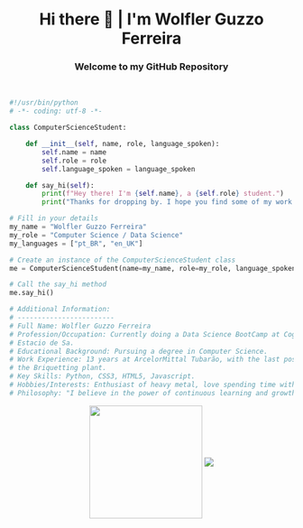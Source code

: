 <h1 align="center">Hi there 👋 | I'm Wolfler Guzzo Ferreira</h1>
<h3 align="center">Welcome to my GitHub Repository</h3>
<br>

```python
#!/usr/bin/python
# -*- coding: utf-8 -*-

class ComputerScienceStudent:

    def __init__(self, name, role, language_spoken):
        self.name = name
        self.role = role
        self.language_spoken = language_spoken

    def say_hi(self):
        print(f"Hey there! I'm {self.name}, a {self.role} student.")
        print("Thanks for dropping by. I hope you find some of my work interesting.")

# Fill in your details
my_name = "Wolfler Guzzo Ferreira"
my_role = "Computer Science / Data Science"
my_languages = ["pt_BR", "en_UK"]

# Create an instance of the ComputerScienceStudent class
me = ComputerScienceStudent(name=my_name, role=my_role, language_spoken=my_languages)

# Call the say_hi method
me.say_hi()

# Additional Information:
# ------------------------
# Full Name: Wolfler Guzzo Ferreira
# Profession/Occupation: Currently doing a Data Science BootCamp at Cogramar. Studying Computer Science at 
# Estacio de Sa.
# Educational Background: Pursuing a degree in Computer Science.
# Work Experience: 13 years at ArcelorMittal Tubarão, with the last position being Operations Supervisor at 
# the Briquetting plant.
# Key Skills: Python, CSS3, HTML5, Javascript.
# Hobbies/Interests: Enthusiast of heavy metal, love spending time with family, and enjoy programming in Python.
# Philosophy: "I believe in the power of continuous learning and growth..."
```





<!-- 
```python
#!/usr/bin/python
# -*- coding: utf-8 -*-


class ComputerScienceStudent:

    def __init__(self):
        self.name = "Wolfler Guzzo Ferreira"
        self.role = "Computer Science / Data Science"
        self.language_spoken = ["pt_BR", "en_UK"]

    def say_hi(self):
        print("Thanks for dropping by. I hope you find some of my work interesting.")


me = ComputerScienceStudent()
me.say_hi()
``` -->

<p align="center">
  <img height=200 align="center" src="https://github-readme-stats.vercel.app/api/top-langs?username=wolflergf&layout=compact&langs_count=8&card_width=320&theme=apprentice"/>
  <img align="center" src="https://github-readme-stats.vercel.app/api?username=wolflergf&show_icons=true&theme=apprentice&layout=compact"/>
</p>




<!--
**wolflergf/wolflergf** is a ✨ _special_ ✨ repository because its `README.md` (this file) appears on your GitHub profile.

Here are some ideas to get you started:

- 🔭 I’m currently working on ...
- 🌱 I’m currently learning ...
- 👯 I’m looking to collaborate on ...
- 🤔 I’m looking for help with ...
- 💬 Ask me about ...
- 📫 How to reach me: ...
- 😄 Pronouns: ...
- ⚡ Fun fact: ...
-->

